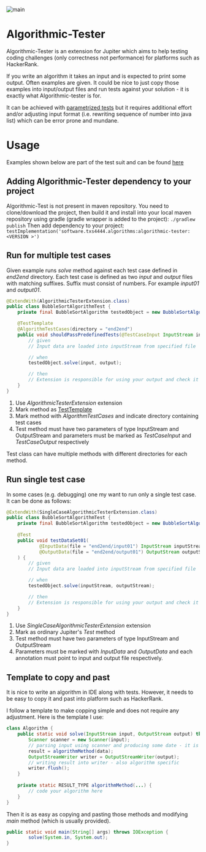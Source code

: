 ![main](https://github.com/github/txs4444/algorithimc-tester/workflows/gradle.yml/badge.svg?branch=main)

# Algorithmic-Tester

Algorithmic-Tester is an extension for Jupiter which aims to help testing coding challenges (only correctness not performance) for platforms such as HackerRank.

If you write an algorithm it takes an input and is expected to print some output.
Often examples are given. It could be nice to just copy those examples into input/output files and run tests against your solution - it is exactly what Algorithmic-tester is for.

It can be achieved with [parametrized tests](https://junit.org/junit5/docs/current/user-guide/#writing-tests-parameterized-tests) but
it requires additional effort and/or adjusting input format (i.e. rewriting sequence of number into java list) which can be error prone and mundane.

# Usage
Examples shown below are part of the test suit and can be found [here](src/test/java/software/txs4444/algorithms/tester/junit/extension/end2end)

## Adding Algorithmic-Tester dependency to your project
Algorithmic-Test is not present in maven repository. You need to clone/download the project, then build it and install into your local maven repository using gradle (gradle wrapper is added to the project):
```./gradlew publish```
Then add dependency to your project:
```testImplementation('software.txs4444.algorithms:algorithmic-tester:<VERSION >')```

## Run for multiple test cases
Given example runs *solve* method against each test case defined in *end2end* directory. Each test case is defined as two *input* and *output* files 
with matching suffixes. Suffix must consist of numbers. For example *input01* and *output01*.  

```java
@ExtendWith(AlgorithmicTesterExtension.class)
public class BubbleSortAlgorithmTest {
    private final BubbleSortAlgorithm testedObject = new BubbleSortAlgorithm();

    @TestTemplate
    @AlgorithmTestCases(directory = "end2end")
    public void shouldPassPredefinedTests(@TestCaseInput InputStream input, @TestCaseOutput OutputStream output) {
        // given
        // Input data are loaded into inputStream from specified file

        // when
        testedObject.solve(input, output);

        // then
        // Extension is responsible for using your output and check it against content of the file specified by annotation
    }
}
```
 
1) Use *AlgorithmicTesterExtension* extension
2) Mark method as [TestTemplate](https://junit.org/junit5/docs/current/user-guide/#writing-tests-test-templates)
3) Mark method with *AlgorithmTestCases* and indicate directory containing test cases
4) Test method must have two parameters of type InputStream and OutputStream and parameters must be marked as *TestCaseInput* and *TestCaseOutput* respectively

Test class can have multiple methods with different directories for each method.

## Run single test case
In some cases (e.g. debugging) one my want to run only a single test case. It can be done as follows:

```java
@ExtendWith(SingleCaseAlgorithmicTesterExtension.class)
public class BubbleSortAlgorithmTest {
    private final BubbleSortAlgorithm testedObject = new BubbleSortAlgorithm();
    
    @Test
    public void testDataSet01(
            @InputData(file = "end2end/input01") InputStream inputStream,
            @OutputData(file = "end2end/output01") OutputStream outputStream
    ) {
        // given
        // Input data are loaded into inputStream from specified file

        // when
        testedObject.solve(inputStream, outputStream);

        // then
        // Extension is responsible for using your output and check it against content of the file specified by annotation
    }
}
```

1) Use *SingleCaseAlgorithmicTesterExtension* extension
2) Mark as ordinary Jupiter's *Test* method 
3) Test method must have two parameters of type InputStream and OutputStream
4) Parameters must be marked with *InputData* and *OutputData* and each annotation must point to input and output file respectively. 

## Template to copy and past
It is nice to write an algorithm in IDE along with tests. However, it needs to be easy to copy it and past into platform such as HackerRank.

I follow a template to make copping simple and does not require any adjustment.
Here is the template I use:
```java
class Algorithm {
    public static void solve(InputStream input, OutputStream output) throws IOException {
        Scanner scanner = new Scanner(input);
        // parsing input using scanner and producing some date - it is algorithm specific and cannot be avoided
        result = algorithmMethod(data);
        OutputStreamWriter writer = OutputStreamWriter(output);
        // writing result into writer - also algorithm specific
        writer.flush();
    }
    
    private static RESULT_TYPE algorithmMethod(...) {
        // code your algorithm here
    }
}
```

Then it is as easy as copying and pasting those methods and modifying *main* method (which is usually provided).
```java
public static void main(String[] args) throws IOException {
        solve(System.in, System.out);
}
```